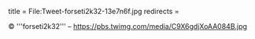 title = File:Tweet-forseti2k32-13e7n6f.jpg
redirects =
>>>>

© '''forseti2k32''' – https://pbs.twimg.com/media/C9X6gdjXoAA084B.jpg